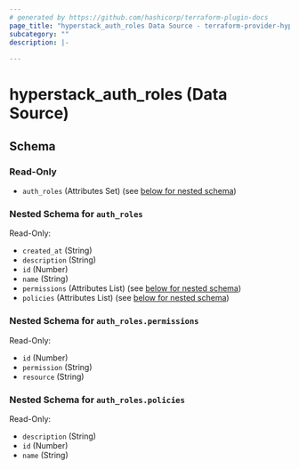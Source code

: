 ```yaml
---
# generated by https://github.com/hashicorp/terraform-plugin-docs
page_title: "hyperstack_auth_roles Data Source - terraform-provider-hyperstack"
subcategory: ""
description: |-
  
---
```


# hyperstack_auth_roles (Data Source)





<!-- schema generated by tfplugindocs -->
## Schema

### Read-Only

- `auth_roles` (Attributes Set) (see [below for nested schema](#nestedatt--auth_roles))

<a id="nestedatt--auth_roles"></a>
### Nested Schema for `auth_roles`

Read-Only:

- `created_at` (String)
- `description` (String)
- `id` (Number)
- `name` (String)
- `permissions` (Attributes List) (see [below for nested schema](#nestedatt--auth_roles--permissions))
- `policies` (Attributes List) (see [below for nested schema](#nestedatt--auth_roles--policies))

<a id="nestedatt--auth_roles--permissions"></a>
### Nested Schema for `auth_roles.permissions`

Read-Only:

- `id` (Number)
- `permission` (String)
- `resource` (String)


<a id="nestedatt--auth_roles--policies"></a>
### Nested Schema for `auth_roles.policies`

Read-Only:

- `description` (String)
- `id` (Number)
- `name` (String)
